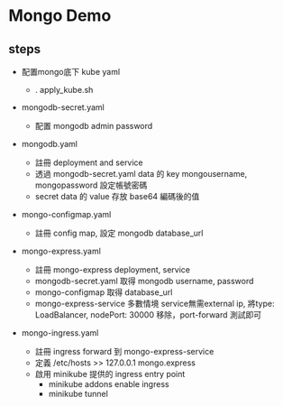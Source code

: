 # Mongo Demo
## steps
- 配置mongo底下 kube yaml
  - . apply_kube.sh
  
- mongodb-secret.yaml
    - 配置 mongodb admin password
  
- mongodb.yaml
    - 註冊 deployment and service
    - 透過 mongodb-secret.yaml data 的 key mongousername, mongopassword 設定帳號密碼
    - secret data 的 value 存放 base64 編碼後的值 

- mongo-configmap.yaml
  - 註冊 config map, 設定 mongodb database_url
  
- mongo-express.yaml
  - 註冊 mongo-express deployment, service
  - mongodb-secret.yaml 取得 mongodb username, password
  - mongo-configmap 取得 database_url
  - mongo-express-service 多數情境 service無需external ip, 將type: LoadBalancer, nodePort: 30000 移除，port-forward 測試即可
  
- mongo-ingress.yaml
  - 註冊 ingress forward 到 mongo-express-service
  - 定義 /etc/hosts >> 127.0.0.1 mongo.express
  - 啟用 minikube 提供的 ingress entry point
    - minikube addons enable ingress
    - minikube tunnel
